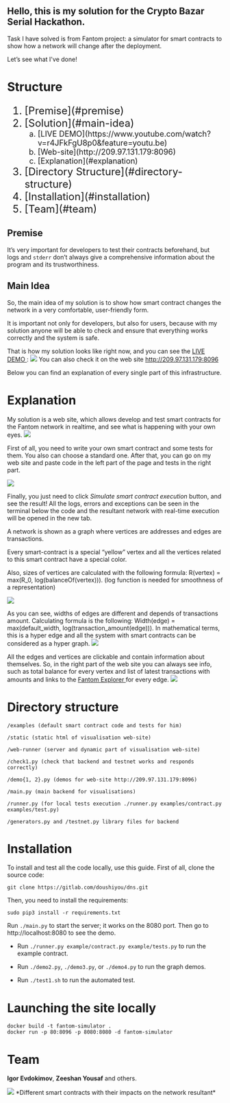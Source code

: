 ## Hello, this is my solution for the Crypto Bazar Serial Hackathon.
Task I have solved is from Fantom project: a simulator for smart contracts to show how a network will change after the deployment.

Let’s see what I've done!
# Structure

<ol type="1" style="font-size: x-large;">
<li> [Premise](#premise)
<li> [Solution](#main-idea)
<ol type="a" style="font-size: large;">
  <li> [LIVE DEMO](https://www.youtube.com/watch?v=r4JFkFgU8p0&feature=youtu.be)
  <li> [Web-site](http://209.97.131.179:8096)
  <li> [Explanation](#explanation)
</ol>
<li> [Directory Structure](#directory-structure)
<li> [Installation](#installation)
<li> [Team](#team)
</ol>

## Premise
It’s very important for developers to test their contracts beforehand, but logs and `stderr` don’t always give a comprehensive information about the program and its trustworthiness.

## Main Idea
So, the main idea of my solution is to show how smart contract changes the network in a very comfortable, user-friendly form.

It is important not only for developers, but also for users, because with my solution anyone will be able to check and ensure that everything works correctly and the system is safe.

That is how my solution looks like right now, and you can see the <a href="https://youtu.be/r4JFkFgU8p0"> LIVE DEMO </a>:
<img src="img/MainPicture.png">
You can also check it on the web site <a href="http://209.97.131.179:8096"> http://209.97.131.179:8096 </a>


Below you can find an explanation of every single part of this infrastructure.

# Explanation
My solution is a web site, which allows develop and test smart contracts for the Fantom network in realtime, and see what is happening with your own eyes.
<img src="img/WholeSchema.png">

First of all, you need to write your own smart contract and some tests for them. You also can choose a standard one. After that, you can go on my web site and paste code in the left part of the page and tests in the right part.

<img src="img/CodeTestPage.png">

Finally, you just need to click *Simulate smart contract execution* button, and see the result! All the logs, errors and exceptions can be seen in the terminal below the code and the resultant network with real-time execution will be opened in the new tab.

A network is shown as a graph where vertices are addresses and edges are transactions.

Every smart-contract is a special “yellow” vertex and all the vertices related to this smart contract have a special color.

Also, sizes of vertices are calculated with the following formula: R(vertex) = max(R_0, log(balanceOf(vertex))). (log function is needed for smoothness of a representation)

<img src="img/SingleSmartContract.png">

As you can see, widths of edges are different and depends of transactions amount. Calculating formula is the following: Width(edge) = max(default_width, log(transaction_amount(edge))). In mathematical terms, this is a hyper edge and all the system with smart contracts can be considered as a hyper graph.
<img src="/img/Transactions.png">

All the edges and vertices are clickable and contain information about themselves. So, in the right part of the web site you can always see info, such as total balance for every vertex and list of latest transactions with amounts and links to the <a href="https://explorer.fantom.foundation"> Fantom Explorer </a> for every edge.
<img src="/img/AddressInfo.png">

# Directory structure

    /examples (default smart contract code and tests for him)

    /static (static html of visualisation web-site)

    /web-runner (server and dynamic part of visualisation web-site)

    /check1.py (check that backend and testnet works and responds correctly)

    /demo{1, 2}.py (demos for web-site http://209.97.131.179:8096)

    /main.py (main backend for visualisations)

    /runner.py (for local tests execution ./runner.py examples/contract.py examples/test.py)

    /generators.py and /testnet.py library files for backend

# Installation
To install and test all the code locally, use this guide.
First of all, clone the source code:
```
git clone https://gitlab.com/doushiyou/dns.git
```
Then, you need to install the requirements:

```
sudo pip3 install -r requirements.txt
```

Run `./main.py` to start the server; it works on the 8080 port. Then go to http://localhost:8080 to see the demo.

* Run `./runner.py example/contract.py example/tests.py` to run the example contract.

* Run `./demo2.py`, `./demo3.py`, or `./demo4.py` to run the graph demos.

* Run `./test1.sh` to run the automated test.

# Launching the site locally
```
docker build -t fantom-simulator .
docker run -p 80:8096 -p 8080:8080 -d fantom-simulator
```

# Team
<b>Igor Evdokimov</b>, <b>Zeeshan Yousaf</b> and others.

<img src="/img/Fin.png">
*Different smart contracts with their impacts on the network resultant*
